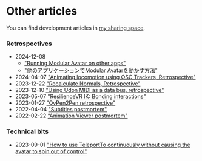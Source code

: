 ﻿---
sidebar_position: 100
---
# Other articles

You can find development articles in [my sharing space](https://mysharingspace.hai-vr.dev/).

### Retrospectives

- 2024-12-08
  - ["Running Modular Avatar on other apps"](./other/modular-avatar-on-other-apps)
  - ["他のアプリケーションでModular Avatarを動かす方法"](./other/modular-avatar-on-other-apps-ja)
- 2024-04-07 ["Animating locomotion using OSC Trackers, Retrospective"](https://hai-vr.notion.site/Animating-locomotion-using-OSC-Trackers-Retrospective-449847c5407d4173b2c3562523c087ee)
- 2023-12-22 ["Recalculate Normals, Retrospective"](https://hai-vr.notion.site/Recalculate-Normals-Retrospective-e8b319e25c5a4b779c220a4d8286ded4)
- 2023-12-10 ["Using Udon MIDI as a data bus, retrospective"](https://hai-vr.notion.site/Using-Udon-MIDI-as-a-data-bus-retrospective-3fe223a25f81446b8407ca3e2bfc7608)
- 2023-05-07 ["ResilienceVR IK: Bonding interactions"](https://hai-vr.notion.site/ResilienceVR-IK-Bonding-interactions-0fbd88f066164ab09e629ece9e542f8a)
- 2023-01-27 ["QvPen2Pen retrospective"](https://hai-vr.notion.site/QvPen2Pen-retrospective-824415045c85449883fb907f7d9712c8)
- 2022-04-04 ["Subtitles postmortem"](https://hai-vr.notion.site/Subtitles-postmortem-20f2ed507348459fb7c0d6ff7bba48fa)
- 2022-02-22 [“Animation Viewer postmortem"](https://hai-vr.notion.site/Animation-Viewer-postmortem-3ec6616a3b874bf7bfc3eaff709e7bb3)

### Technical bits

- 2023-09-01 ["How to use TeleportTo continuously without causing the avatar to spin out of control"](https://hai-vr.notion.site/How-to-use-TeleportTo-continuously-without-causing-the-avatar-to-spin-out-of-control-ec7680d96ac0489b91c09b0ac2df3735)
